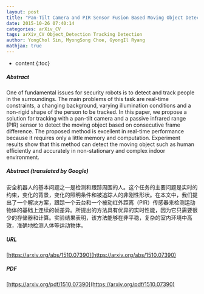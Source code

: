 ```yaml
---
layout: post
title: "Pan-Tilt Camera and PIR Sensor Fusion Based Moving Object Detection for Mobile Security Robots"
date: 2015-10-26 07:40:14
categories: arXiv_CV
tags: arXiv_CV Object_Detection Tracking Detection
author: YongChol Sin, MyongSong Choe, GyongIl Ryang
mathjax: true
---
```


* content
{:toc}

##### Abstract
One of fundamental issues for security robots is to detect and track people in the surroundings. The main problems of this task are real-time constraints, a changing background, varying illumination conditions and a non-rigid shape of the person to be tracked. In this paper, we propose a solution for tracking with a pan-tilt camera and a passive infrared range (PIR) sensor to detect the moving object based on consecutive frame difference. The proposed method is excellent in real-time performance because it requires only a little memory and computation. Experiment results show that this method can detect the moving object such as human efficiently and accurately in non-stationary and complex indoor environment.

##### Abstract (translated by Google)
安全机器人的基本问题之一是检测和跟踪周围的人。这个任务的主要问题是实时的约束，变化的背景，变化的照明条件和被追踪人的非刚性形状。在本文中，我们提出了一个解决方案，跟踪一个云台和一个被动红外距离（PIR）传感器来检测运动物体的基础上连续的帧差异。所提出的方法具有优异的实时性能，因为它只需要很少的存储器和计算。实验结果表明，该方法能够在非平稳，复杂的室内环境中高效，准确地检测人体等运动物体。

##### URL
[https://arxiv.org/abs/1510.07390](https://arxiv.org/abs/1510.07390)

##### PDF
[https://arxiv.org/pdf/1510.07390](https://arxiv.org/pdf/1510.07390)

